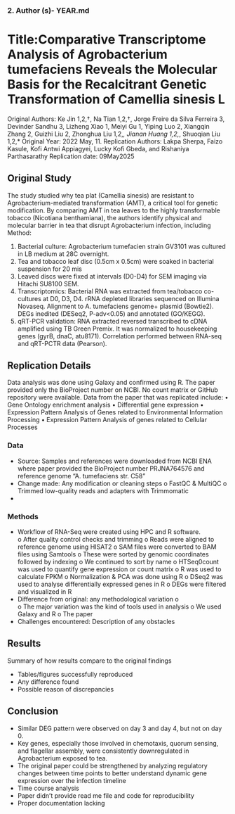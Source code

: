 ### 2. Author (s)- YEAR.md 
# Title:Comparative Transcriptome Analysis of Agrobacterium tumefaciens Reveals the Molecular Basis for the Recalcitrant Genetic Transformation of Camellia sinesis L
Original Authors:  Ke Jin 1,2,†, Na Tian 1,2,†, Jorge Freire da Silva Ferreira 3, Devinder Sandhu 3, Lizheng Xiao 1, Meiyi Gu 1, Yiping Luo 2, Xiangqin Zhang 2, Guizhi Liu 2, Zhonghua Liu 1,2,*, Jianan Huang 1,2,*, Shuoqian Liu 1,2,*
Original Year: 2022 May, 11. 
Replication Authors: Lakpa Sherpa, Faizo Kasule, Kofi Antwi Appiagyei, Lucky Kofi Gbeda, and Rishaniya Parthasarathy 
Replication date: 09May2025
## Original Study 
The study studied why tea plat (Camellia sinesis) are resistant to Agrobacterium-mediated transformation (AMT), a critical tool for genetic modification. By comparing AMT in tea leaves to the highly transformable tobacco (Nicotiana benthamiana), the authors identify physical and molecular barrier in tea that disrupt Agrobacterium infection, including 
Method: 
1.	Bacterial culture: Agrobacterium tumefacien strain GV3101 was cultured in LB medium at 28C overnight. 
2.	Tea and tobacco leaf disc (0.5cm x 0.5cm) were soaked in bacterial suspension for 20 mis 
3.	Leaved discs were fixed at intervals (D0-D4) for SEM imaging via Hitachi SU8100 SEM. 
4.	Transcriptomics: Bacterial RNA was extracted from tea/tobacco co-cultures at D0, D3, D4. rRNA depleted libraries sequenced on Illumina Novaseq. 
Alignment to A. tumefaciens genome+ plasmid (Bowtie2). DEGs inedited (DESeq2, P-adv<0.05) and annotated (GO/KEGG). 
5.	qRT-PCR validation: RNA extracted reversed transcribed to cDNA amplified using TB Green Premix. It was normalized to housekeeping genes (gyrB, dnaC, atu8171). Correlation performed between RNA-seq and qRT-PCTR data (Pearson). 

## Replication Details 
Data analysis was done using Galaxy and confirmed using R. The paper provided only the BioProject number on NCBI. No count matrix or GitHub repository were available. 
Data from the paper that was replicated include:
•	Gene Ontology enrichment analysis
•	Differential gene expression
•	Expression Pattern Analysis of Genes related to Environmental Information Processing
•	Expression Pattern Analysis of genes related to Cellular Processes

### Data 
-	Source: Samples and references were downloaded from NCBI ENA where paper provided the BioProject number PRJNA764576 and reference genome “A. tumefaciens str. C58”
-	Change made: Any modification or cleaning steps 
o	FastQC & MultiQC 
o	Trimmed low-quality reads and adapters with Trimmomatic
-	
### Methods 
-	Workflow of RNA-Seq were created using HPC and R software.  
o	After quality control checks and trimming
o	Reads were aligned to reference genome using HISAT2
o	SAM files were converted to BAM files using Samtools
o	These were sorted by genomic coordinates followed by indexing
o	We continued to sort by name
o	HTSeq0count was used to quantify gene expression or count matrix
o	R was used to calculate FPKM
o	Normalization & PCA was done using R
o	DSeq2 was used to analyse differentially expressed genes in R
o	DEGs were filtered and visualized in R
-	Difference from original: any methodological variation
o	
o	The major variation was the kind of tools used in analysis
o	We used Galaxy and R
o	The paper 
-	Challenges encountered: Description of any obstacles 
## Results 
Summary of how results compare to the original findings 
-	Tables/figures successfully reproduced 
-	Any difference found 
-	Possible reason of discrepancies 
## Conclusion 
-	Similar DEG pattern were observed on day 3 and day 4, but not on day 0. 
-	Key genes, especially those involved in chemotaxis, quorum sensing, and flagellar assembly, were consistently downregulated in Agrobacterium exposed to tea.
-	The original paper could be strengthened by analyzing regulatory changes between time points to better understand dynamic gene expression over the infection timeline
-	Time course analysis
-	Paper didn’t provide read me file and code for reproducibility
-	Proper documentation lacking

